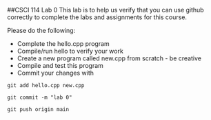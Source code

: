 ##CSCI 114 Lab 0
This lab is to help us verify that you can use github correctly to complete the labs and assignments for this course.

Please do the following:

- Complete the hello.cpp program
- Compile/run hello to verify your work
- Create a new program called new.cpp from scratch - be creative
- Compile and test this program
- Commit your changes with

`git add hello.cpp new.cpp`

`git commit -m "lab 0"`

`git push origin main`
